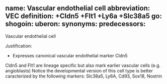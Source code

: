 name: Vascular endothelial cell
abbreviation: VEC
definition: +Cldn5 +Flt1 +Ly6a +Slc38a5
go:
shogoin: 
uberon:
synonyms:
predecessors:
---

Vascular endothelial cell

Justification:

* Expresses canonical vascular endothelial marker Cldn5

Cldn5 and Flt1  are lineage specific but also mark earlier vascular cells (e.g. angioblasts)
Notice the developmental version of this cell type is better caracterized by the following markers:
Slc38a5, Ly6A, Cd93, Sox18, Nostrin 
